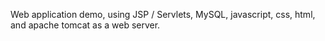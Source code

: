 Web application demo, using JSP / Servlets, MySQL, javascript, css, html, and apache tomcat as a web server.
